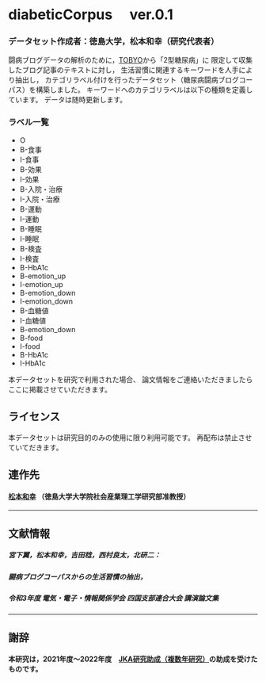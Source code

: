 # diabeticCorpus 　ver.0.1
### データセット作成者：徳島大学，松本和幸（研究代表者）

闘病ブログデータの解析のために，[TOBYO](https://www.tobyo.jp/)から「2型糖尿病」に
限定して収集したブログ記事のテキストに対し，
生活習慣に関連するキーワードを人手により抽出し，
カテゴリラベル付けを行ったデータセット（糖尿病闘病ブログコーパス）を構築しました。
キーワードへのカテゴリラベルは以下の種類を定義しています。
データは随時更新します。

### ラベル一覧
- O
- B-食事
- I-食事
- B-効果
- I-効果
- B-入院・治療
- I-入院・治療
- B-運動
- I-運動
- B-睡眠
- I-睡眠
- B-検査
- I-検査
- B-HbA1c
- B-emotion_up
- I-emotion_up
- B-emotion_down
- I-emotion_down
- B-血糖値
- I-血糖値
- B-emotion_down
- B-food
- I-food
- B-HbA1c
- I-HbA1c



本データセットを研究で利用された場合、
論文情報をご連絡いただきましたらここに掲載させていただきます。

## ライセンス
本データセットは研究目的のみの使用に限り利用可能です。
再配布は禁止させていてだきます。

## 連作先
#### [松本和幸](matumoto@is.tokushima-u.ac.jp) （徳島大学大学院社会産業理工学研究部准教授）

-----------

## 文献情報
##### 宮下翼，松本和幸，吉田稔，西村良太，北研二：　
##### 闘病ブログコーパスからの生活習慣の抽出，
##### 令和3年度 電気・電子・情報関係学会 四国支部連合大会 講演論文集

-----------

## 謝辞
#### 本研究は，2021年度～2022年度　[JKA研究助成（複数年研究）](https://hojo.keirin-autorace.or.jp/)の助成を受けたものです。

